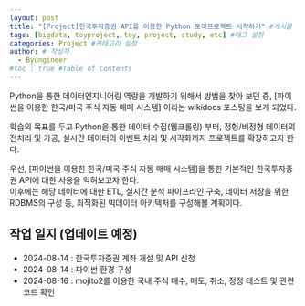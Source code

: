 ```yaml
---
layout: post
title: "[Project]한국투자증권 API를 이용한 Python 토이프로젝트 시작하기" #게시물 이름
tags: [bigdata, toyproject, toy, project, study, etc] #태그 설정
categories: Project #카테고리 설정
author: # 작성자
  - Byungineer
#toc : true #Table of Contents
---
```


Python을 통한 데이터엔지니어링 역랑을 개발하기 위해서 방법을 찾아 보던 중, [파이썬을 이용한 한국/미국 주식 자동 매매 시스템] 이라는 wikidocs 포스팅을 보게 되었다.

학습의 목표를 두고 Python을 통한 데이터 수집(웹크롤링) 부터, 정형/비정형 데이터의 전처리 및 가공, 실시간 데이터의 이벤트 처리 및 시각화까지 프로젝트를 확장하고자 한다.

우선, [파이썬을 이용한 한국/미국 주식 자동 매매 시스템]을 통한 기본적인 한국투자증권 API에 대한 사용을 익혀보고자 한다.   
이후에는 해당 데이터에 대한 ETL, 실시간 분석 파이프라인 구축, 데이터 저장을 위한 RDBMS의 구성 등, 최적화된 빅데이터 아키텍처를 구성해볼 계획이다.



## 작업 일지 (업데이트 예정)
- 2024-08-14 : 한국투자증권 계좌 개설 및 API 신청
- 2024-08-14 : 파이썬 환경 구성
- 2024-08-16 : mojito2를 이용한 국내 주식 매수, 매도, 취소, 정정 테스트 및 관련 코드 확인